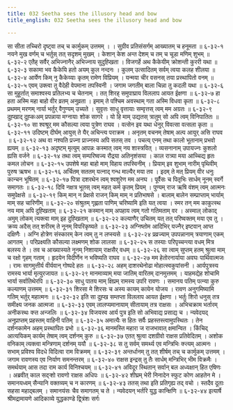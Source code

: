 ```yaml
---
title: 032 Seetha sees the illusory head and bow
title_english: 032 Seetha sees the illusory head and bow

---
```

<div class="audioEmbed"  caption="श्रीराम-हरिसीताराममूर्ति-घनपाठिभ्यां वचनम्" src="https://archive.org/download/Ramayana-recitation-Sriram-harisItArAmamUrti-Ghanapaati-v2/Kanda_6/Kanda_6_YK-032-Seetha_sees_the_illusory_head_and_bow_0.mp3"></div>
सा सीता तच्चिरो दृष्ट्वा तच् च कार्मुकम् उत्तमम् । ।  
सुग्रीव प्रतिसंसर्गम् आख्यातम् च हनूमता ॥ ६-३२-१  
नयने मुख वर्णम् च भर्तुस् तत् सदृशम् मुखम् ।  
केशान् केश अन्त देशम् च तम् च चूडा मणिम् शुभम् ॥ ६-३२-२  
एतैह् सर्वैर् अभिज्नानैर् अभिज्नाय सुदुह्खिता ।  
विजगर्हे अथ कैकेयीम् क्रोशन्ती कुररी यथा ॥ ६-३२-३  
सकामा भव कैकेयि हतो अयम् कुल नन्दनः ।  
कुलम् उत्सादितम् सर्वम् त्वया कलह शीलया ॥ ६-३२-४  
आर्येण किम् नु कैकेय्याः कृतम् रामेण विप्रियम् ।  
यन्मया चीर वसनस् तया प्रस्थापितो वनम् ॥ ६-३२-५  
एवम् उक्त्वा तु वैदेही वेपमाना तपस्विनी ।  
जगाम जगतीम् बाला चिन्ना तु कदली यथा ॥ ६-३२-६  
सा मुहूर्तात् समाश्वस्य प्रतिलभ्य च चेतनाम् ।  
तत् शिरह् समुपाघ्राय विललाप आयत ईक्षणा ॥ ६-३२-७  
हा हता अस्मि महा बाहो वीर व्रतम् अनुव्रता ।  
इमाम् ते पश्चिम अवस्थाम् गता अस्मि विधवा कृता ॥ ६-३२-८  
प्रथमम् मरणम् नार्या भर्तुर् वैगुण्यम् उच्यते ।  
सुवृत्तः साधु वृत्तायाः सम्वृत्तस् त्वम् मम अग्रतः ॥ ६-३२-९  
दुह्खाद् दुह्कःअम् प्रपन्नाया मग्नायाः शोक सागरे ।  
यो हि माम् उद्यतस् त्रातुम् सो अपि त्वम् विनिपातितः ॥ ६-३२-१०  
सा श्वश्रूर् मम कौसल्या त्वया पुत्रेण राघव ।  
वत्सेन इव यथा धेनुर् विवत्सा वत्सला कृता ॥ ६-३२-११  
उदिष्टम् दीर्घम् आयुस् ते यैर् अचिन्त्य पराक्रम ।  
अनृतम् वचनम् तेषाम् अल्प आयुर् असि राघव ॥ ६-३२-१२  
अथ वा नश्यति प्रज्ना प्राज्नस्य अपि सतस् तव ।  
पचत्य् एनम् तथा कालो भूतानाम् प्रभवो ह्ययम् ॥ ६-३२-१३  
अदृष्टम् मृत्युम् आपन्नः कस्मात् त्वम् नय शास्त्रवित् ।  
व्यसनानाम् उपायज्नः कुशलो ह्यसि वर्जने ॥ ६-३२-१४  
तथा त्वम् सम्परिष्वज्य रौद्रया अतिनृशंसया ।  
काल रात्र्या मया आच्चिद्य हृतः कमल लोचन ॥ ६-३२-१५  
उपशेषे महा बाहो माम् विहाय तपस्विनीम् ।  
प्रियाम् इव शुभाम् नारीम् पृथिवीम् पुरुष ऋषभ ॥ ६-३२-१६  
अर्चितम् सततम् यत्नाद् गन्ध माल्यैर् मया तव ।  
इदम् ते मत् प्रियम् वीर धनुः कान्चन भूषितम् ॥ ६-३२-१७  
पित्रा दशरथेन त्वम् श्वशुरेण मम अनघ ।  
पूर्वैसः च पितृभिः सार्धम् नूनम् स्वर्गे समागतः ॥ ६-३२-१८  
दिवि नक्षत्र भूतस् त्वम् महत् कर्म कृतम् प्रियम् ।  
पुण्यम् राज ऋषि वंशम् त्वम् आत्मनः समुपेक्षसे ॥ ६-३२-१९  
किम् मान् न प्रेक्षसे राजन् किम् माम् न प्रतिभाषसे ।  
बालाम् बालेन सम्प्राप्ताम् भार्याम् माम् सह चारिणीम् ॥ ६-३२-२०  
संश्रुतम् गृह्णता पाणिम् चरिष्यामि इति यत् त्वया ।  
स्मर तन् मम काकुत्स्थ नय माम् अपि दुह्खिताम् ॥ ६-३२-२१  
कस्मान् माम् अपहाय त्वम् गतो गतिमताम् वर ।  
अस्माल् लोकाद् अमुम् लोकम् त्यक्त्वा माम् इह दुह्खिताम् ॥ ६-३२-२२  
कल्याणैर् उचितम् यत् तत् परिष्वक्तम् मया एव तु ।  
क्रव्य अदैस् तत् शरीरम् ते नूनम् विपरिकृष्यते ॥ ६-३२-२३  
अग्निष्तोम आदिभिर् यज्नैर् इष्टवान् आप्त दक्षिणैः ।  
अग्नि होत्रेण संस्कारम् केन त्वम् तु न लप्स्यसे ॥ ६-३२-२४  
प्रव्रज्याम् उपपन्नानाम् त्रयाणाम् एकम् आगतम् ।  
परिप्रक्ष्यति कौसल्या लक्ष्मणम् शोक लालसा ॥ ६-३२-२५  
स तस्याः परिपृच्चन्त्या वधम् मित्र बलस्य ते ।  
तव च आख्यास्यते नूनम् निशायाम् राक्षसैर् वधम् ॥ ६-३२-२६  
सा त्वाम् सुप्तम् हतम् श्रुत्वा माम् च रक्षो गृहम् गताम् ।  
हृदयेन विदीर्णेन न भविष्यति राघव ॥ ६-३२-२७  
मम हेतोरनार्याया अवघः पार्थिवात्मजः ।  
रामः सागमुत्तीर्य वीर्यवान् गोष्पदे हतः ॥ ६-३२-२८  
अहम् दाशरथेनोढा मोहात्स्वकुपांसनी ।  
आर्यपुत्रस्य रामस्य भार्या मृत्युरजायत ॥ ६-३२-२९  
मानमाव्याम् मया जातिम् वारितम् दानमुत्तमम् ।  
याहमद्येह शोचामि भार्या सर्वातिथेरपि ॥ ६-३२-३०  
साधु पातय माम् क्षिप्रम् रामस्य उपरि रावणः ।  
समानय पतिम् पत्न्या कुरु कल्याणम् उत्तमम् ॥ ६-३२-३१  
शिरसा मे शिरसः च अस्य कायम् कायेन योजय ।  
रावण अनुगमिष्यामि गतिम् भर्तुर् महात्मनः ॥ ६-३२-३२  
इति सा दुह्ख सम्तप्ता विललाप आयत ईक्षणा ।  
भर्तुः शिरो धनुस् तत्र समीक्ष्य जनक आत्मजा ॥ ६-३२-३३  
एवम् लालप्यमानायाम् सीतायाम् तत्र राक्षसः ।  
अभिचक्राम भर्तारम् अनीकस्थः क्ऱ्त अन्जलिः ॥ ६-३२-३४  
विजयस्व आर्य पुत्र इति सो अभिवाद्य प्रसाद्य च ।  
न्यवेदयद् अनुप्राप्तम् प्रहस्तम् वाहिनी पतिम् ॥ ६-३२-३५  
अमात्यैः स हितः सर्वैः प्रहस्तस्त्वामुपस्थितः ।  
तेन दर्शनकामेन अहम् प्रस्थापितः प्रभो ॥ ६-३२-३६  
मानमस्ति महारा ज राजभावात् क्षमान्वित ।  
किंचिद् आत्ययिकम् कार्यम् तेषाम् त्वम् दर्शनम् कुरु ॥ ६-३२-३७  
एतत् श्रुत्वा दशग्रीवो राक्षस प्रतिवेदितम् ।  
अशोक वनिकाम् त्यक्त्वा मन्त्रिणाम् दर्शनम् ययौ ॥ ६-३२-३८  
स तु सर्वम् समर्थ्य एव मन्त्रिभिः क्ऱ्त्यम् आत्मनः ।  
सभाम् प्रविश्य विदधे विदित्वा राम विक्रमम् ॥ ६-३२-३९  
अन्तर्धानम् तु तत् शीर्षम् तच् च कार्मुकम् उत्तमम् ।  
जगाम रावणस्य एव निर्याण समनन्तरम् ॥ ६-३२-४०  
राक्षस इन्द्रस् तु तैः सार्धम् मन्त्रिभिर् भीम विक्रमैः ।  
समर्थयाम् आस तदा राम कार्य विनिश्चयम् ॥ ६-३२-४१  
अविदूर स्थितान् सर्वान् बल अध्यक्षान् हित एषिणः ।  
अब्रवीत् काल सद्ऱ्शो रावणो राक्षस अधिपः ॥ ६-३२-४२  
शीघ्रम् भेरी निनादेन स्फुट कोण आहतेन मे ।  
समानयध्वम् सैन्यानि वक्तव्यम् च न कारणम् ॥ ६-३२-४३  
ततस् तथा इति प्रतिगृह्य तद् वचो ।  
स्तदैव दूताः सहसा महाद्बलम् ।  
समानयंसः चैव समागतम् च ते ।  
न्यवेदयन् भर्तरि युद्ध कान्क्षिणि ॥ ६-३२-४४  
इत्यार्षे श्रीमद्रामायणे आदिकाव्ये युद्धकाण्डे द्व्त्रिंशः सर्गः